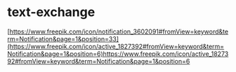 # text-exchange
[https://www.freepik.com/icon/notification_3602091#fromView=keyword&term=Notification&page=1&position=33](https://www.freepik.com/icon/active_1827392#fromView=keyword&term=Notification&page=1&position=6)https://www.freepik.com/icon/active_1827392#fromView=keyword&term=Notification&page=1&position=6
